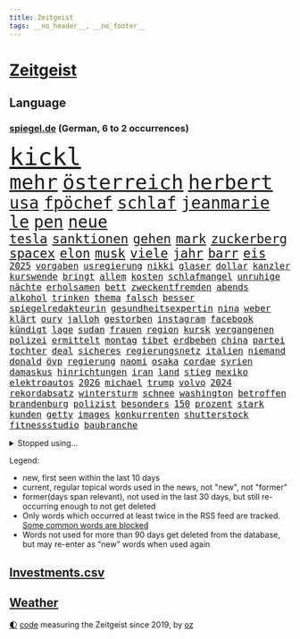 ```yaml
---
title: Zeitgeist
tags: __no_header__, __no_footer__
---
```


# [Zeitgeist](https://oliz.io/zeitgeist/)

## Language

<h3><a href="https://www.spiegel.de" target="_blank">spiegel.de</a> (German, 6 to 2 occurrences)</h3>
<p style="font-family:monospace">
<span style="font-size:32pt"><a href="news_links.html#kickl" class="current">kickl</a></span>
<br>
<span style="font-size:27pt"><a href="news_links.html#mehr" class="current">mehr</a></span>
<span style="font-size:27pt"><a href="news_links.html#österreich" class="current">österreich</a></span>
<span style="font-size:27pt"><a href="news_links.html#herbert" class="current">herbert</a></span>
<br>
<span style="font-size:22pt"><a href="news_links.html#usa" class="current">usa</a></span>
<span style="font-size:22pt"><a href="news_links.html#fpöchef" class="current">fpöchef</a></span>
<span style="font-size:22pt"><a href="news_links.html#schlaf" class="current">schlaf</a></span>
<span style="font-size:22pt"><a href="news_links.html#jeanmarie" class="new">jeanmarie</a></span>
<span style="font-size:22pt"><a href="news_links.html#le" class="current">le</a></span>
<span style="font-size:22pt"><a href="news_links.html#pen" class="current">pen</a></span>
<span style="font-size:22pt"><a href="news_links.html#neue" class="current">neue</a></span>
<br>
<span style="font-size:17pt"><a href="news_links.html#tesla" class="current">tesla</a></span>
<span style="font-size:17pt"><a href="news_links.html#sanktionen" class="current">sanktionen</a></span>
<span style="font-size:17pt"><a href="news_links.html#gehen" class="current">gehen</a></span>
<span style="font-size:17pt"><a href="news_links.html#mark" class="current">mark</a></span>
<span style="font-size:17pt"><a href="news_links.html#zuckerberg" class="current">zuckerberg</a></span>
<span style="font-size:17pt"><a href="news_links.html#spacex" class="current">spacex</a></span>
<span style="font-size:17pt"><a href="news_links.html#elon" class="current">elon</a></span>
<span style="font-size:17pt"><a href="news_links.html#musk" class="current">musk</a></span>
<span style="font-size:17pt"><a href="news_links.html#viele" class="current">viele</a></span>
<span style="font-size:17pt"><a href="news_links.html#jahr" class="current">jahr</a></span>
<span style="font-size:17pt"><a href="news_links.html#barr" class="new">barr</a></span>
<span style="font-size:17pt"><a href="news_links.html#eis" class="current">eis</a></span>
<br>
<span style="font-size:12pt"><a href="news_links.html#2025" class="current">2025</a></span>
<span style="font-size:12pt"><a href="news_links.html#vorgaben" class="current">vorgaben</a></span>
<span style="font-size:12pt"><a href="news_links.html#usregierung" class="current">usregierung</a></span>
<span style="font-size:12pt"><a href="news_links.html#nikki" class="current">nikki</a></span>
<span style="font-size:12pt"><a href="news_links.html#glaser" class="new">glaser</a></span>
<span style="font-size:12pt"><a href="news_links.html#dollar" class="current">dollar</a></span>
<span style="font-size:12pt"><a href="news_links.html#kanzler" class="current">kanzler</a></span>
<span style="font-size:12pt"><a href="news_links.html#kurswende" class="new">kurswende</a></span>
<span style="font-size:12pt"><a href="news_links.html#bringt" class="current">bringt</a></span>
<span style="font-size:12pt"><a href="news_links.html#allem" class="current">allem</a></span>
<span style="font-size:12pt"><a href="news_links.html#kosten" class="current">kosten</a></span>
<span style="font-size:12pt"><a href="news_links.html#schlafmangel" class="new">schlafmangel</a></span>
<span style="font-size:12pt"><a href="news_links.html#unruhige" class="new">unruhige</a></span>
<span style="font-size:12pt"><a href="news_links.html#nächte" class="current">nächte</a></span>
<span style="font-size:12pt"><a href="news_links.html#erholsamen" class="new">erholsamen</a></span>
<span style="font-size:12pt"><a href="news_links.html#bett" class="current">bett</a></span>
<span style="font-size:12pt"><a href="news_links.html#zweckentfremden" class="new">zweckentfremden</a></span>
<span style="font-size:12pt"><a href="news_links.html#abends" class="current">abends</a></span>
<span style="font-size:12pt"><a href="news_links.html#alkohol" class="current">alkohol</a></span>
<span style="font-size:12pt"><a href="news_links.html#trinken" class="current">trinken</a></span>
<span style="font-size:12pt"><a href="news_links.html#thema" class="current">thema</a></span>
<span style="font-size:12pt"><a href="news_links.html#falsch" class="current">falsch</a></span>
<span style="font-size:12pt"><a href="news_links.html#besser" class="current">besser</a></span>
<span style="font-size:12pt"><a href="news_links.html#spiegelredakteurin" class="current">spiegelredakteurin</a></span>
<span style="font-size:12pt"><a href="news_links.html#gesundheitsexpertin" class="new">gesundheitsexpertin</a></span>
<span style="font-size:12pt"><a href="news_links.html#nina" class="current">nina</a></span>
<span style="font-size:12pt"><a href="news_links.html#weber" class="current">weber</a></span>
<span style="font-size:12pt"><a href="news_links.html#klärt" class="current">klärt</a></span>
<span style="font-size:12pt"><a href="news_links.html#oury" class="new">oury</a></span>
<span style="font-size:12pt"><a href="news_links.html#jalloh" class="new">jalloh</a></span>
<span style="font-size:12pt"><a href="news_links.html#gestorben" class="current">gestorben</a></span>
<span style="font-size:12pt"><a href="news_links.html#instagram" class="current">instagram</a></span>
<span style="font-size:12pt"><a href="news_links.html#facebook" class="current">facebook</a></span>
<span style="font-size:12pt"><a href="news_links.html#kündigt" class="current">kündigt</a></span>
<span style="font-size:12pt"><a href="news_links.html#lage" class="current">lage</a></span>
<span style="font-size:12pt"><a href="news_links.html#sudan" class="current">sudan</a></span>
<span style="font-size:12pt"><a href="news_links.html#frauen" class="current">frauen</a></span>
<span style="font-size:12pt"><a href="news_links.html#region" class="current">region</a></span>
<span style="font-size:12pt"><a href="news_links.html#kursk" class="current">kursk</a></span>
<span style="font-size:12pt"><a href="news_links.html#vergangenen" class="current">vergangenen</a></span>
<span style="font-size:12pt"><a href="news_links.html#polizei" class="current">polizei</a></span>
<span style="font-size:12pt"><a href="news_links.html#ermittelt" class="current">ermittelt</a></span>
<span style="font-size:12pt"><a href="news_links.html#montag" class="current">montag</a></span>
<span style="font-size:12pt"><a href="news_links.html#tibet" class="new">tibet</a></span>
<span style="font-size:12pt"><a href="news_links.html#erdbeben" class="current">erdbeben</a></span>
<span style="font-size:12pt"><a href="news_links.html#china" class="current">china</a></span>
<span style="font-size:12pt"><a href="news_links.html#partei" class="current">partei</a></span>
<span style="font-size:12pt"><a href="news_links.html#tochter" class="current">tochter</a></span>
<span style="font-size:12pt"><a href="news_links.html#deal" class="current">deal</a></span>
<span style="font-size:12pt"><a href="news_links.html#sicheres" class="new">sicheres</a></span>
<span style="font-size:12pt"><a href="news_links.html#regierungsnetz" class="new">regierungsnetz</a></span>
<span style="font-size:12pt"><a href="news_links.html#italien" class="current">italien</a></span>
<span style="font-size:12pt"><a href="news_links.html#niemand" class="current">niemand</a></span>
<span style="font-size:12pt"><a href="news_links.html#donald" class="current">donald</a></span>
<span style="font-size:12pt"><a href="news_links.html#övp" class="new">övp</a></span>
<span style="font-size:12pt"><a href="news_links.html#regierung" class="current">regierung</a></span>
<span style="font-size:12pt"><a href="news_links.html#naomi" class="current">naomi</a></span>
<span style="font-size:12pt"><a href="news_links.html#osaka" class="current">osaka</a></span>
<span style="font-size:12pt"><a href="news_links.html#cordae" class="new">cordae</a></span>
<span style="font-size:12pt"><a href="news_links.html#syrien" class="current">syrien</a></span>
<span style="font-size:12pt"><a href="news_links.html#damaskus" class="current">damaskus</a></span>
<span style="font-size:12pt"><a href="news_links.html#hinrichtungen" class="current">hinrichtungen</a></span>
<span style="font-size:12pt"><a href="news_links.html#iran" class="current">iran</a></span>
<span style="font-size:12pt"><a href="news_links.html#land" class="current">land</a></span>
<span style="font-size:12pt"><a href="news_links.html#stieg" class="current">stieg</a></span>
<span style="font-size:12pt"><a href="news_links.html#mexiko" class="current">mexiko</a></span>
<span style="font-size:12pt"><a href="news_links.html#elektroautos" class="current">elektroautos</a></span>
<span style="font-size:12pt"><a href="news_links.html#2026" class="current">2026</a></span>
<span style="font-size:12pt"><a href="news_links.html#michael" class="current">michael</a></span>
<span style="font-size:12pt"><a href="news_links.html#trump" class="current">trump</a></span>
<span style="font-size:12pt"><a href="news_links.html#volvo" class="new">volvo</a></span>
<span style="font-size:12pt"><a href="news_links.html#2024" class="current">2024</a></span>
<span style="font-size:12pt"><a href="news_links.html#rekordabsatz" class="new">rekordabsatz</a></span>
<span style="font-size:12pt"><a href="news_links.html#wintersturm" class="new">wintersturm</a></span>
<span style="font-size:12pt"><a href="news_links.html#schnee" class="current">schnee</a></span>
<span style="font-size:12pt"><a href="news_links.html#washington" class="current">washington</a></span>
<span style="font-size:12pt"><a href="news_links.html#betroffen" class="current">betroffen</a></span>
<span style="font-size:12pt"><a href="news_links.html#brandenburg" class="current">brandenburg</a></span>
<span style="font-size:12pt"><a href="news_links.html#polizist" class="current">polizist</a></span>
<span style="font-size:12pt"><a href="news_links.html#besonders" class="current">besonders</a></span>
<span style="font-size:12pt"><a href="news_links.html#150" class="current">150</a></span>
<span style="font-size:12pt"><a href="news_links.html#prozent" class="current">prozent</a></span>
<span style="font-size:12pt"><a href="news_links.html#stark" class="current">stark</a></span>
<span style="font-size:12pt"><a href="news_links.html#kunden" class="current">kunden</a></span>
<span style="font-size:12pt"><a href="news_links.html#getty" class="new">getty</a></span>
<span style="font-size:12pt"><a href="news_links.html#images" class="new">images</a></span>
<span style="font-size:12pt"><a href="news_links.html#konkurrenten" class="current">konkurrenten</a></span>
<span style="font-size:12pt"><a href="news_links.html#shutterstock" class="new">shutterstock</a></span>
<span style="font-size:12pt"><a href="news_links.html#fitnessstudio" class="current">fitnessstudio</a></span>
<span style="font-size:12pt"><a href="news_links.html#baubranche" class="current">baubranche</a></span>
</p>
<details>
<summary>Stopped using...</summary>
<p class="former" style="font-size:12pt">
leisten(1539) amerikanische(1538) teheran(1538) abstimmung(1537) leichter(1537) protestiert(1536) fokus(1535) gesamte(1535) niederlanden(1535) reduziert(1535) bereich(1534) elfmeter(1534) rassismus(1534) regel(1534) rheinlandpfalz(1534) umfeld(1534) vorsitzenden(1534) aufgerufen(1533) bahnhof(1533) beschäftigten(1533) eintracht(1533) finanzminister(1533) freiheit(1533) jens(1533) jury(1533) lager(1533) 80(1532) betreiber(1532) eskalation(1532) normal(1532) queen(1532) registriert(1532) stiftung(1532) untersagt(1532) warentest(1532) wünschen(1532) bedenken(1531) draußen(1531) kritisierte(1531) meinem(1531) riesige(1531) berg(1530) dokumente(1530) gereist(1530) joachim(1530) radikale(1530) riss(1530) unterricht(1530) vorher(1530) vorschlag(1530) wohnhaus(1530) bayerischen(1529) einstieg(1529) entwarnung(1529) kleiner(1529) konfrontiert(1529) nationen(1529) profitiert(1528) verfassungsschutz(1528) zweier(1528) anschließend(1527) krank(1527) miteinander(1527) untersuchen(1527) veranstalter(1527) verschwand(1527) arbeitgeber(1526) christine(1526) heil(1526) historische(1526) hubertus(1526) meint(1526) abstimmen(1525) geschossen(1525) langer(1525) türkischen(1525) wirkung(1525) demonstrationen(1524) drastisch(1524) engagement(1524) längere(1524) militärs(1524) nummer(1524) punkt(1524) übt(1524) belgien(1523) ermittlern(1523) klären(1523) offenen(1523) philipp(1523) gründen(1522) sinn(1522) verteidigungsministerium(1522) absage(1521) härter(1521) restaurants(1521) still(1521) schnellen(1520) südafrika(1520) wären(1520) ehe(1519) einreise(1519) entwickeln(1519) mangel(1519) falschen(1518) vorsprung(1518) frachter(1517) verteidigen(1517) berät(1515) hinten(1515) schriftsteller(1515) kooperation(1514) affäre(1512) erfolgreichsten(1512) hängen(1511) konsum(1511) streitet(1511) pfund(1510) touristen(1509) müsste(1507) gelandet(1506) händler(1506) sichert(1505) leider(1502) abstieg(1501) auseinandersetzung(1501) fortsetzung(1501) provoziert(1500) museum(1498) gewarnt(1492) herausforderungen(1485) erhöhen(1484) karlsruhe(1477) ungewöhnlichen(1472) langjährige(1427) öffnet(1427) zusammenbruch(1396) mitverantwortlich(1347) westlichen(1344) felix(1301) gemeinschaft(1202) gehälter(1199) ampelkoalition(1190) spiegelkorrespondent(1178) lädt(1147) invasion(1114) spaltung(1060) fake(1059) ergeben(1049) verbessern(1049) unwetter(1038) ordnet(1036) gebiete(1016) besetzten(994) humor(985) großmutter(978) prinzessin(952) weltverband(948) kai(935) libanon(935) osnabrück(918) schließlich(913) fahrgäste(909) 16jähriger(906) namens(901) nennen(900) dramatische(898) stören(896) fassungslos(894) dach(883) toilette(881) hände(862) psychischen(860) medizin(859) einladung(857) lebenslange(854) schickte(845) antarktis(842) ernährung(839) verfassungsgericht(832) kriminalität(827) kollege(824) fortschritt(821) beobachter(815) mama(797) desinformation(787) mitarbeitern(779) eric(777) geheim(767) einstige(765) staates(765) 4(764) testet(764) airbus(752) lauter(747) gestalten(742) opfers(737) mag(730) traut(730) ähnliche(729) regenfälle(718) rüstet(711) initiative(702) pistorius(688) toll(671) karin(670) wahlsieger(667) diesjährigen(664) gala(662) spiegelreport(660) stürme(658) wendepunkt(658) vereinten(655) eingeräumt(653) tragischen(653) zogen(653) legalisierung(649) ankommen(648) z(647) optionen(645) errichten(637) kippen(636) sommerspielen(632) existenz(629) gekürt(628) staatsbürger(614) tickets(610) festival(603) 8000(600) berühmtesten(595) erheblich(594) parteitag(591) erregt(583) protestierten(583) mysteriöse(556) ralf(554) rechtsruck(541) preiserhöhung(536) schmidt(524) saßen(523) vormittag(522) entpuppt(521) atlanta(519) hunde(518) sicherheitsmaßnahmen(518) service(516) julia(512) forschern(511) strenger(510) ausbeutung(509) winfried(509) mancher(508) erstaunlich(507) psyche(500) ausnahmezustand(492) erschweren(492) sichergestellt(491) 42(488) wirbel(488) hisbollah(484) verkehrsunfall(482) unten(479) zusammengebrochen(479) ärgert(478) neuauflage(473) dient(468) phänomen(467) zypern(467) schwester(466) generalbundesanwalt(464) hymne(460) oppositionspolitiker(455) horst(446) reifen(443) eustaaten(442) 2035(439) 85(436) affen(435) sitz(432) versagt(430) willkommen(430) absicht(428) nominierung(426) streifenwagen(424) mancherorts(420) via(414) hasst(413) südlichen(408) lebron(407) 16jährigen(397) einschnitte(397) geiselnahme(397) aussetzen(396) haken(395) geräten(394) habecks(394) joel(386) chan(381) junis(381) bernd(380) sowohl(378) dr(377) straftäter(376) oberverwaltungsgericht(372) autokonzern(370) catherine(368) hits(366) erfuhr(365) staatssekretär(362) giftige(360) roberts(355) toni(349) kroos(348) high(346) arbeitsminister(345) erzielen(343) kinderpornografie(343) wofür(342) exmann(336) niemals(335) michel(333) wertvolle(333) zählte(333) anhörung(332) gratuliert(328) lily(328) festhalten(325) bestürzt(321) stützt(319) heiraten(318) jagt(318) lamar(318) wüste(318) manipulation(312) manfred(311) south(310) zerlegt(306) seltsam(305) kanzlerin(303) gäbe(302) sechste(300) cyrus(299) miley(299) siebten(299) befragt(298) mount(298) bedankt(296) superreichen(296) auszeit(294) 1982(293) schwerverletzte(293) urteilte(293) 58(292) legten(292) rheinmetall(292) bestellen(291) autofahrerin(290) märkte(289) einfacher(288) ideologie(288) abtreibungen(287) klettert(287) biss(286) klagte(286) djirsarai(285) georg(285) outfits(283) überlassen(282) agenten(281) pole(281) füße(279) 18jährigen(278) drohe(278) altersvorsorge(276) stemmt(276) bgh(273) kriegsführung(273) plastik(273) abgrund(271) athletin(269) infos(268) monster(268) schrank(267) vorschriften(267) rar(263) strafzölle(261) augenhöhe(259) boykottieren(257) entführt(257) iga(256) milliardäre(256) trikots(256) świątek(256) depressive(255) escooter(255) sehe(255) kretschmann(254) nicola(254) kirchen(251) oberster(249) starkregen(249) verhört(249) vorfreude(249) leichten(248) figuren(247) 1974(246) akteure(245) handwerk(245) unterstützte(245) wirtschaftspolitik(245) 111(244) polizistin(244) norwegische(241) orthodoxe(241) sticht(240) steinzeit(239) polarisierung(238) systematisch(237) prämien(235) quartal(235) eingestürzt(233) beweist(232) flut(232) kürzer(232) rafael(232) wohnungsnot(232) attentats(231) publikums(231) kryptowährung(229) stationierung(228) sportlerinnen(227) massensterben(226) var(225) blüht(222) enkel(222) europäisches(220) bundeskabinett(218) vogelgrippe(218) girl(215) fdppolitiker(214) gewusst(213) schütze(213) vollen(213) wider(213) ausgesagt(212) marschieren(212) wahlkämpfer(212) amerikanerin(211) flick(211) hansi(211) uswahlen(211) kendrick(210) 17jährige(209) gemessen(209) lokalen(208) reul(207) grünenvorsitzende(206) plünderungen(206) robin(205) tausendfach(204) turner(202) umständen(202) evakuierungen(199) rassistischer(198) spdchefin(198) laufbahn(197) ordnete(197) beschweren(195) hunter(195) scharfen(195) führer(193) potenziell(193) are(192) kürt(192) kreative(191) polizeigewalt(191) blitzeinschlag(189) demi(189) sportart(189) hartnäckig(188) mitleid(187) perspektiven(187) umgebung(186) unlösbare(186) bleibe(184) warnte(184) atem(183) außenseiter(183) behält(183) dinosaurier(183) gebissen(181) kamala(181) kriegsgebiet(181) 24jähriger(179) dame(179) steuererleichterungen(178) harris(177) netflixdoku(177) herein(176) kalt(175) marina(175) beziehen(174) rauer(174) patientinnen(173) wiegt(173) fieber(172) terrorgefahr(172) winslet(172) oh(171) wanderer(170) anja(168) umstrittenem(168) qualifying(167) gerichtet(166) schalten(166) 67(164) anruf(164) meldeten(164) erdloch(163) offenem(163) raumfahrtsparte(163) externe(162) geschäftsmodell(162) verfügbar(162) hisbollahmiliz(160) posiert(159) dates(158) derart(158) erledigt(158) spielzug(157) comedians(156) koffer(155) liberaler(155) eiszeit(154) enger(154) östliche(154) 49euroticket(153) schwierigen(153) sondersitzung(153) wahlerfolg(153) erzeugen(152) pennsylvania(152) abenteuer(150) friedliche(150) geurteilt(150) schüren(150) gere(149) kanzlerkandidatin(149) eigentliche(148) streiken(148) ideologische(147) lockt(147) merken(147) schweben(147) tatwaffe(147) zukommt(147) ermordete(146) unsicherheit(146) penis(145) secret(145) übersehen(145) neuartige(144) gangs(143) schwach(143) shogun(143) staatskonzern(143) tanzte(142) breit(141) highlights(141) kochinstitut(141) nutze(141) nationalistische(140) goldmedaille(139) gottes(139) hügel(139) auftragskiller(138) coronavirus(138) menschlicher(138) nähert(138) verstopfte(138) schiffbauer(137) austausch(136) transformation(135) ehrlich(134) widmete(134) clankriminalität(133) haaren(133) kürzungen(133) piastri(133) belege(132) misst(132) tönen(132) akzente(131) siedler(130) verbliebenen(130) vollzieht(130) frontal(128) reichtum(128) abstürzen(127) decken(127) flammt(127) sonnenschein(127) 1992(126) elektrolimousine(126) erfunden(126) flecken(126) paralympics(126) präsidentschaftswahlen(126) drückte(125) entführer(125) zerwürfnis(125) angezündet(124) gelegentlich(124) armeechef(123) dax(123) intel(122) sergej(122) states(121) swing(121) carolina(120) ahnungslos(119) leitindex(119) my(119) terrors(119) großbrand(118) kopfschmerzen(118) sperrt(118) zweistelligen(118) borkum(117) empfehlung(117) filmt(117) flüchtet(117) ohren(117) zugriff(117) grassiert(116) kanal(116) seltsamer(116) tvrechte(116) zunehmender(116) dankesrede(115) misstrauen(115) begleiter(114) neunten(114) gnadenlos(113) disney(112) außenpolitische(111) blinden(111) drohender(111) export(110) umsätze(110) werbespot(110) cbs(109) geheimdienstes(109) mathematik(109) rohstoffen(109) stationiert(109) verstand(109) ausweichen(108) gratulieren(108) riskiert(108) kompromissbereitschaft(107) spektakulärer(107) unterbringung(107) abgesetzt(106) gewissheit(106) jährliche(106) plante(106) standorte(106) bundesligasamstag(105) heikle(105) lenkt(105) ngos(105) zurecht(105) überwachen(105) belastung(103) betäubte(103) biografie(103) gegenden(103) rausgeworfen(103) südlibanon(103) vorzeitige(103) waffenlager(103) stränden(102) eilig(101) franco(101) geldbeutel(101) regierungskoalition(101) weltrangliste(101) armand(100) entnommen(100) friday(100) spätestens(100) tolle(100) schiebetüren(99) donnerstagmorgen(98) energiepreise(98) sigmar(98) kommissionschefin(97) verwickelt(97) differenzen(96) größtem(96) ihrerseits(95) saisonstart(95) späte(95) 2500(94) dicht(94) hakt(94) 2027(93) anzahl(93) cavallo(93) grundsätzlich(93) schwachstelle(93) stoltenberg(93) namibia(92) prominenter(92) werksschließungen(92) wiedereinzug(92) belegschaft(91) betriebsratschefin(91) betriebsversammlung(91) fdpbasisinitiative(91) handyverbot(91) manipuliert(91) marktwirtschaft(91) versammlung(91) vwbetriebsratschefin(91) wiederholung(91) abreibung(90) betraut(90) einseitige(90) konsole(90) liebhaber(90) liechtenstein(90) louise(90) maßregelvollzug(90) mulmiges(90) regierungsmitglieder(90) ruprecht(90) zerbrochen(90) barnier(89) kleinkinder(89) quarterback(89) schießstand(89) verletzende(89) vwbeschäftigte(89) zerlegen(89) auszählung(88) messe(88) playstation(88) pokalspiel(88) raubüberfall(88) schöpfte(88) taser(88) volkswagenkrise(88) blume(87) brantner(87) frohms(87) kunstwelt(87) merle(87) queensland(87) vertraulicher(87) westlicher(87) zumutungen(87) anton(86) arbeitgebern(86) fünftel(86) gezockt(86) kahlschlag(86) kochbuchtipps(86) na(86) nasser(86) schaltete(86) spiegelt(86) aufeinandertreffen(85) biathleten(85) cyberangriffe(85) durchgehend(85) durchgewunken(85) katastrophal(85) krimineller(85) statue(85) wiesbaden(85) shootingstar(84) böden(83) dortigen(83) etabliert(83) exstaatssekretärin(83) gleichauf(83) kriselt(83) reptilien(83) vorübergehende(83) wohngebäude(83) zerstückelt(83) übergibt(83) auslaufen(82) frachtschiff(82) 1986(81) ballerina(81) ehre(81) einkommens(81) formel1weltmeister(81) geladen(81) horner(81) königreich(81) leichtfertigen(81) nachzahlen(81) strompreisbremse(81) verkleidete(81) eure(80) interessant(80) migrationsabkommen(80) renteneintrittsalter(80) überwachungskamera(80) annäherung(79) delay(79) kelly(78) patzer(78) schlugen(78) u(78) angriffskrieges(77) boxweltmeister(77) formel1rennen(77) gray(77) hunden(77) lagarde(77) psg(77) radikales(77) schachmeister(77) schlauchbooten(77) stadtautobahn(77) werben(77) abgeschafft(76) diversity(76) ehrgeiz(76) finanziers(76) fröhliche(76) krebsbehandlung(76) milde(76) podest(76) segnet(76) stiefeln(76) co₂grenzwerte(75) kostüme(75) sanierungsbedürftig(75) vorfahre(75) wortwahl(75) bereist(74) entleert(74) häme(74) konkreten(74) rentnerin(74) seitenhieb(74) sky(74) sportschau(74) torschützenkönig(74) vizeregierungschef(74) zertrümmerte(74) eineinhalb(73) kleinigkeiten(73) maß(73) stadtplanern(73) bcg(72) glänzt(72) knopfdruck(72) laufenden(72) malta(72) adhs(71) pornoseite(71) tools(71) oecd(70) paderborn(70) symptome(70) verwundeten(70) hauchdünn(69) julis(69) kunstszene(69) memoiren(69) moeller(69) votum(69) 1600(68) antónio(68) leutheusserschnarrenberger(68) nachteil(68) präzise(68) superkraft(68) tierarten(68) umfasst(68) wille(68) zustimmen(68) abrechnung(67) cumexskandal(67) gecko(67) pete(67) sam(67) veranstaltet(67) zürnt(67) afdverbot(66) beitragen(66) brille(66) countrystar(66) geschadet(66) klopfen(66) niedergang(66) sterbehilfe(66) teuerung(66) bananen(65) grünenchefin(65) romantische(65) milan(64) rainer(64) rendite(64) spritzen(64) symbolisch(64) unoorganisation(64) verfallsdatum(64) week(64) ardvorsitzender(63) bröning(63) fuck(63) gniffke(63) hansjoachim(63) lebensgrundlage(63) paartherapeutin(63) photographer(63) preisträgern(63) rodri(63) schränkt(63) abgesehen(62) anschaffen(62) klassenzimmer(62) kunststoffhersteller(62) sportvorstand(62) stadtviertel(62) doppelmoral(61) ehud(61) eingenommen(61) freiheiten(61) maschinenpistole(61) oberstes(61) wünschte(61) mafiöser(60) natogeneralsekretär(60) abwahl(59) ausleihen(59) bob(59) braven(59) fayed(59) gefertigt(59) leere(59) mischte(59) kifirma(58) meteorologe(58) parkplätze(58) schwangerschaftsabbruch(58) zöllen(58) übermacht(58) bewirken(57) kontrollierten(57) li(57) süßigkeit(57) watzke(57) überwachungskameras(57) evpchef(56) fahrräder(56) handelsstreit(56) ida(56) intendanz(56) polizeiwagen(56) rtls(56) straßenverkehrsordnung(56) vegard(56) vinge(56) volksbühne(56) atombombe(55) pein(55) rödental(55) verteidigte(55) zutun(55) arztes(54) eingriffe(54) herkunftsländer(54) 07(53) aufgeholt(53) demonstrativ(53) leichenteile(53) schottische(53) selbstbestimmung(53) ausgeräumt(52) exporte(52) fashionindustrie(52) glückliche(52) label(52) materialien(52) preisunterschiede(52) drogenmafia(51) friedenspflicht(51) kitzingen(51) kontakten(51) kot(51) organspende(51) teherans(51) euland(50) künftiger(50) stadionverbote(50) teslas(50) wildlife(50) anfühlt(49) erschrocken(49) kompakt(49) vereine(49) atomreaktoren(48) bestimmter(48) organe(48) outback(48) phasen(47) ruck(47) vorwirft(47) board(46) drehbuch(46) einstimmig(46) gras(46) kinopublikum(46) rücksichtslose(46) alkoholmissbrauch(45) atomwaffen(45) bianca(45) schlangenlinien(45) forderten(44) fragwürdigen(44) kongress(44) l(44) newjeans(44) wenden(44) zugeständnissen(44) angehört(43) anstrengungen(43) ermöglichte(43) errechnet(43) fledermaus(43) möge(43) rücksichtsloser(43) vertreibung(43) beförderungen(42) eubeitritt(42) hasselhoff(42) landschaft(42) optimismus(42) patronen(42) schrittweise(42) ungebremst(42) weinstein(42) wohnt(42) 37jährige(41) pedro(41) saisonaus(41) scheideweg(41) sozialleistungen(41) verursacher(41) wirtschaftswachstum(41) behördenangaben(40) bricsstaaten(40) canberra(40) dunkeln(40) next(40) ukrainekriegs(40) wach(40) zücken(40) boykottierte(39) hirscher(39) sonntags(39) vorsprechen(39) wahlbeeinflussung(39) zuschüsse(39) 1996(38) 20jährige(38) anzuwerben(38) influencerinnen(38) kurdische(38) längerem(38) oldenburg(38) palästinenserhilfswerks(38) steilvorlage(38) vorläufigen(38) warnstreiks(38) beibehalten(37) infizierten(37) krankenstände(37) massenarbeitslosigkeit(37) prorussischen(37) ruhen(37) russlandfreundliche(37) tiflis(37) versäumnisse(37) batterieantrieb(36) justizministerium(36) mikaela(36) paus(36) shiffrin(36) spitzenplatz(36) staatsstreich(36) sätze(36) 1800(35) binden(35) bushaltestelle(35) cop(35) formulierung(35) weltcupsaison(35) badenwürttembergs(34) bräuche(34) einwanderung(34) euaußenbeauftragte(34) falsches(34) funde(34) lawrow(34) lost(34) oszetreffen(34) trockenen(34) columbia(33) ripley(33) softairwaffe(33) wunderbar(33) beschlossene(32) hütte(32) improvisieren(32) ohnmacht(32) schwäbische(32) sánchez(32) trevor(32) ansage(31) greenpeace(31) hülkenberg(31) isabell(31) jamshid(31) obhut(31) sharmahd(31) verstanden(31) uskongress(30) überfallen(30) annie(29) cornelia(29) gefängnisstrafe(29) heitere(29) millionenbereich(29) untermauern(29) üppiger(29) elternhaus(28) entspannter(28) erzgebirge(28) finanzamt(28) formel1sprint(28) mexikostadt(28) mourinho(28) neuauszählung(28) repräsentantenhaus(28) familiendrama(27) funke(27) imperium(27) lagerhalle(27) lächeln(27) töne(27) versöhnt(27) verunreinigtes(27) antiken(26) archäologie(26) durchgeführt(26) ivanka(26) provokationen(26) report(26) wimmelt(26) konfliktparteien(25) mondlandung(25) verständigt(25) a94(24) gelüftet(24) koalitionsbruch(24) restriktive(24) mikrochips(23) mini(23) zubereiten(23) flächendeckenden(22) hegseth(22) hürden(22) schläge(22) todoliste(22) überziehen(22) bswgründerin(21) exjustizminister(21) hardliner(21) stereotype(21) texten(21) unrealistisch(21) vorsorgen(21) zigaretten(21) angehören(20) französin(20) getreuen(20) hackerangriffe(20) krankenversicherungen(20) teamchef(20) braut(19) durchbringen(19) fdpgeneralsekretär(19) hinlegen(19) neuregelung(19) schränken(19) anbietern(18) energiekonzerns(18) heimatorte(18) lebensgeschichte(18) lehrermangel(18) pga(18) proeuropäische(18) verwandeln(18) admiral(17) bijan(17) lawrence(17) lebensqualität(17) suspendiert(17) zehntausenden(17) belgiens(16) gedichte(16) krönte(16) luxon(16) veruntreut(16) weckruf(16) bluesky(15) digital(15) räumung(15) umzingelt(15) weltcupsieg(15) welthandel(15) datenkabel(14) dating(14) dauere(14) dnipro(14) eierlikör(14) erfindungen(14) fdpchefs(14) forscht(14) gegenverkehr(14) kollabierte(14) konferenz(14) kosovo(14) prägten(14) dday(13) ministerien(13) tattoos(13) woody(13) zugeständnisse(13) airbnb(12) altkanzlerin(12) enthüllungen(12) exkanzlerin(12) fängen(12) nebenan(12) nordische(12) tassen(12) videospiel(12) bemerkt(11) datenverbindungen(11) energieinfrastruktur(11) entließ(11) fahrweise(11) fehlanzeige(11) geschenketipps(11) passenden(11) verschwanden(11) zach(11)
</p>
</details>
<p>Legend:
<ul>
<li><span class="new">new</span>, first seen within the last 10 days</li>
<li><span class="current">current</span>, regular topical words used in the news, not "new", not "former"</li>
<li><span class="former">former(days span relevant)</span>, not used in the last 30 days, but still re-occurring enough to not get deleted</li>
<li>Only words which occurred at least twice in the RSS feed are tracked. <a href="language/filters.py">Some common words are blocked</a></li>
<li>Words not used for more than 90 days get deleted from the database, but may re-enter as "new" words when used again</li>
</ul>
</p>

## [Investments](investments.html)[.csv](investments.csv)

## [Weather](weather.html)

<footer>
<a href="javascript:toggleTheme()" class="nav">🌓</a>
<a href="https://github.com/ooz/zeitgeist">code</a> measuring the Zeitgeist since 2019, by <a href="https://oliz.io">oz</a>
</footer>
